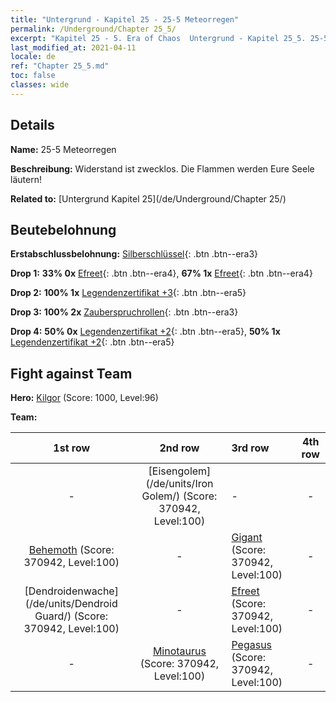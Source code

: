 ```yaml
---
title: "Untergrund - Kapitel 25 - 25-5 Meteorregen"
permalink: /Underground/Chapter 25_5/
excerpt: "Kapitel 25 - 5. Era of Chaos  Untergrund - Kapitel 25_5. 25-5 Meteorregen"
last_modified_at: 2021-04-11
locale: de
ref: "Chapter 25_5.md"
toc: false
classes: wide
---
```


## Details

 **Name:** 25-5 Meteorregen

 **Beschreibung:** Widerstand ist zwecklos. Die Flammen werden Eure Seele läutern!

 **Related to:** [Untergrund Kapitel 25](/de/Underground/Chapter 25/)

## Beutebelohnung

 **Erstabschlussbelohnung:** [Silberschlüssel](/de/Items/con_693/){: .btn .btn--era3}

 **Drop 1:** **33% 0x** [Efreet](/de/Items/unt_231/){: .btn .btn--era4}, **67% 1x** [Efreet](/de/Items/unt_231/){: .btn .btn--era4}

 **Drop 2:** **100% 1x** [Legendenzertifikat +3](/de/Items/mat_88/){: .btn .btn--era5}

 **Drop 3:** **100% 2x** [Zauberspruchrollen](/de/Items/con_694/){: .btn .btn--era3}

 **Drop 4:** **50% 0x** [Legendenzertifikat +2](/de/Items/mat_81/){: .btn .btn--era5}, **50% 1x** [Legendenzertifikat +2](/de/Items/mat_81/){: .btn .btn--era5}


## Fight against Team
 **Hero:** [Kilgor](/de/heroes/Kilgor/) (Score: 1000, Level:96)

 **Team:**


  | 1st row | 2nd row | 3rd row | 4th row |
  |:----:|:----:|:----|:----:|
  | - | [Eisengolem](/de/units/Iron Golem/) (Score: 370942, Level:100)  | - | - |
  | [Behemoth](/de/units/Behemoth/) (Score: 370942, Level:100)  | - | [Gigant](/de/units/Giant/) (Score: 370942, Level:100)  | - |
  | [Dendroidenwache](/de/units/Dendroid Guard/) (Score: 370942, Level:100)  | - | [Efreet](/de/units/Efreeti/) (Score: 370942, Level:100)  | - |
  | - | [Minotaurus](/de/units/Minotaur/) (Score: 370942, Level:100)  | [Pegasus](/de/units/Pegasus/) (Score: 370942, Level:100)  | - |


